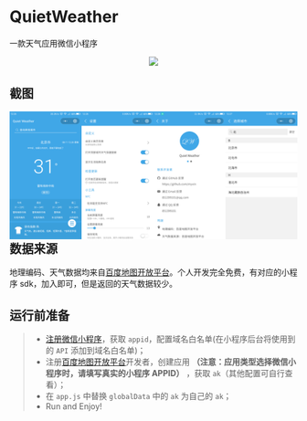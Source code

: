 # QuietWeather
一款天气应用微信小程序
<p align='center'>
    <img src='https://user-gold-cdn.xitu.io/2018/7/5/1646880a97f2c931?w=344&h=344&f=jpeg&s=66247'>
</p>

## 截图
<div>
    <img style='display:block;width:25%;float:left;' src='https://raw.githubusercontent.com/myvin/miniprogram/master/quietweather/images/screenshot_1.png'>
    <img style='display:block;width:25%;float:left;'  src='https://raw.githubusercontent.com/myvin/miniprogram/master/quietweather/images/screenshot_2.png'>
    <img style='display:block;width:25%;float:left;'  src='https://raw.githubusercontent.com/myvin/miniprogram/master/quietweather/images/screenshot_3.png'>
    <img style='display:block;width:25%;float:left;'  src='https://raw.githubusercontent.com/myvin/miniprogram/master/quietweather/images/screenshot_4.png'>
</div>

## 数据来源
地理编码、天气数据均来自[百度地图开放平台](https://lbsyun.baidu.com/)。个人开发完全免费，有对应的小程序 sdk，加入即可，但是返回的天气数据较少。

## 运行前准备
> * [注册微信小程序](https://mp.weixin.qq.com/wxopen/waregister?action=step1)，获取 `appid`，配置域名白名单(在小程序后台将使用到的 `API` 添加到域名白名单)；
> * 注册[百度地图开放平台](https://lbsyun.baidu.com/)开发者，创建应用 **（注意：应用类型选择微信小程序时，请填写真实的小程序 APPID）** ，获取 `ak`（其他配置可自行查看）；
> * 在 `app.js` 中替换 `globalData` 中的 `ak` 为自己的 `ak`；
> * Run and Enjoy!
